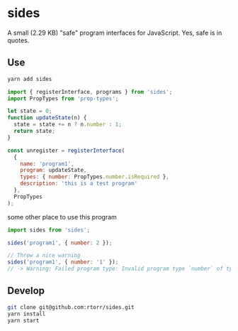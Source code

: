 # sides

A small (2.29 KB) "safe" program interfaces for JavaScript. Yes, safe is in quotes.

## Use

```bash
yarn add sides
```

```javascript
import { registerInterface, programs } from 'sides';
import PropTypes from 'prop-types';

let state = 0;
function updateState(n) {
  state = state += n ? n.number : 1;
  return state;
}

const unregister = registerInterface(
  {
    name: 'program1',
    program: updateState,
    types: { number: PropTypes.number.isRequired },
    description: 'this is a test program'
  },
  PropTypes
);
```

some other place to use this program

```javascript
import sides from 'sides';

sides('program1', { number: 2 });

// Throw a nice warning
sides('program1', { number: '1' });
// -> Warning: Failed program type: Invalid program type `number` of type `string` supplied to `program1`, expected `number`.
```

## Develop

```bash
git clone git@github.com:rtorr/sides.git
yarn install
yarn start
```
